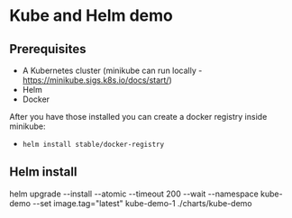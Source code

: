 # Kube and Helm demo


## Prerequisites

- A Kubernetes cluster (minikube can run locally - https://minikube.sigs.k8s.io/docs/start/)
- Helm
- Docker

After you have those installed you can create a docker registry inside minikube:
 - `helm install stable/docker-registry`

## Helm install

helm upgrade --install --atomic --timeout 200 --wait --namespace kube-demo --set image.tag="latest" kube-demo-1 ./charts/kube-demo
